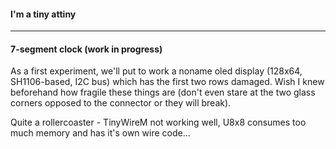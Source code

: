 #### I'm a tiny attiny

---

#### 7-segment clock (work in progress)

As a first experiment, we'll put to work a noname oled display (128x64, SH1106-based, I2C bus) which has the first two rows damaged. Wish I knew beforehand how fragile these things are (don't even stare at the two glass corners opposed to the connector or they will break).

Quite a rollercoaster - TinyWireM not working well, U8x8 consumes too much memory and has it's own wire code...
